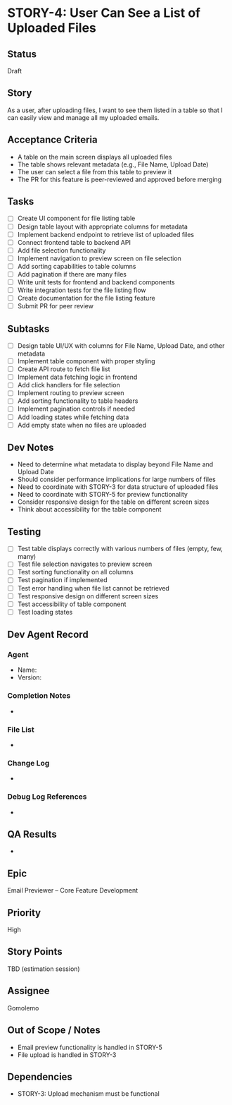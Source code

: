 # STORY-4: User Can See a List of Uploaded Files

## Status
Draft

## Story
As a user, after uploading files, I want to see them listed in a table so that I can easily view and manage all my uploaded emails.

## Acceptance Criteria
- A table on the main screen displays all uploaded files
- The table shows relevant metadata (e.g., File Name, Upload Date)
- The user can select a file from this table to preview it
- The PR for this feature is peer-reviewed and approved before merging

## Tasks
- [ ] Create UI component for file listing table
- [ ] Design table layout with appropriate columns for metadata
- [ ] Implement backend endpoint to retrieve list of uploaded files
- [ ] Connect frontend table to backend API
- [ ] Add file selection functionality
- [ ] Implement navigation to preview screen on file selection
- [ ] Add sorting capabilities to table columns
- [ ] Add pagination if there are many files
- [ ] Write unit tests for frontend and backend components
- [ ] Write integration tests for the file listing flow
- [ ] Create documentation for the file listing feature
- [ ] Submit PR for peer review

## Subtasks
- [ ] Design table UI/UX with columns for File Name, Upload Date, and other metadata
- [ ] Implement table component with proper styling
- [ ] Create API route to fetch file list
- [ ] Implement data fetching logic in frontend
- [ ] Add click handlers for file selection
- [ ] Implement routing to preview screen
- [ ] Add sorting functionality to table headers
- [ ] Implement pagination controls if needed
- [ ] Add loading states while fetching data
- [ ] Add empty state when no files are uploaded

## Dev Notes
- Need to determine what metadata to display beyond File Name and Upload Date
- Should consider performance implications for large numbers of files
- Need to coordinate with STORY-3 for data structure of uploaded files
- Need to coordinate with STORY-5 for preview functionality
- Consider responsive design for the table on different screen sizes
- Think about accessibility for the table component

## Testing
- [ ] Test table displays correctly with various numbers of files (empty, few, many)
- [ ] Test file selection navigates to preview screen
- [ ] Test sorting functionality on all columns
- [ ] Test pagination if implemented
- [ ] Test error handling when file list cannot be retrieved
- [ ] Test responsive design on different screen sizes
- [ ] Test accessibility of table component
- [ ] Test loading states

## Dev Agent Record
### Agent
- Name: 
- Version: 

### Completion Notes
- 

### File List
- 

### Change Log
- 

### Debug Log References
- 

## QA Results
- 

## Epic
Email Previewer – Core Feature Development

## Priority
High

## Story Points
TBD (estimation session)

## Assignee
Gomolemo

## Out of Scope / Notes
- Email preview functionality is handled in STORY-5
- File upload is handled in STORY-3

## Dependencies
- STORY-3: Upload mechanism must be functional